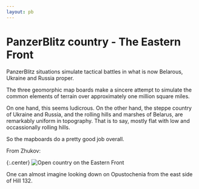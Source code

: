 ```yaml
---
layout: pb
---
```


# PanzerBlitz country - The Eastern Front

PanzerBlitz situations simulate tactical battles in what is now
Belarous, Ukraine and Russia proper.

The three geomorphic map boards make a sincere attempt to simulate the
common elements of terrain over approximately one million square miles.

On one hand, this seems ludicrous. On the other hand, the steppe country
of Ukraine and Russia, and the rolling hills and marshes of Belarus, are
remarkably uniform in topography. That is to say, mostly flat with low
and occassionally rolling hills.

So the mapboards do a pretty good job overall.


From Zhukov:

{:.center}
![Open country on the Eastern
Front](/images/tumblr_n0hpot5Ej41rcoy9ro1_400.jpg)

One can almost imagine looking down on Opustochenia from the east side of Hill
132.
